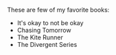 These are few of my favorite books:
* It's okay to not be okay
* Chasing Tomorrow
* The Kite Runner
* The Divergent Series
